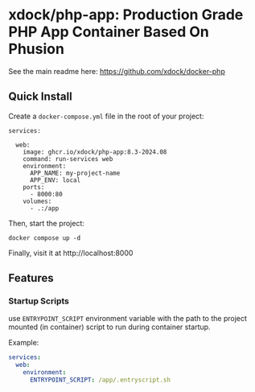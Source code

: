 # xdock/php-app: Production Grade PHP App Container Based On Phusion

See the main readme here: https://github.com/xdock/docker-php

## Quick Install

Create a `docker-compose.yml` file in the root of your project:

```
services:

  web:
    image: ghcr.io/xdock/php-app:8.3-2024.08
    command: run-services web
    environment:
      APP_NAME: my-project-name
      APP_ENV: local
    ports:
      - 8000:80
    volumes:
      - .:/app
```

Then, start the project:

```
docker compose up -d
```

Finally, visit it at http://localhost:8000

## Features

### Startup Scripts

use `ENTRYPOINT_SCRIPT` environment variable with the path to the
project mounted (in container) script to run during container startup.

Example:
```yml
services:
  web:
    environment:
      ENTRYPOINT_SCRIPT: /app/.entryscript.sh
```
